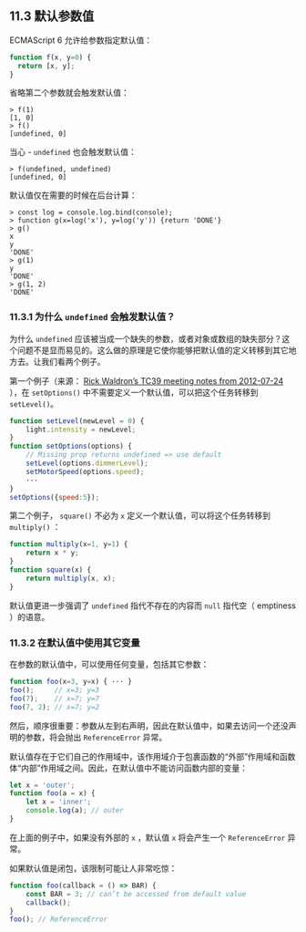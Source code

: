 ## 11.3 默认参数值

ECMAScript 6 允许给参数指定默认值：

```js
function f(x, y=0) {
  return [x, y];
}
```

省略第二个参数就会触发默认值：

```
> f(1)
[1, 0]
> f()
[undefined, 0]
```

当心 - `undefined` 也会触发默认值：

```
> f(undefined, undefined)
[undefined, 0]
```

默认值仅在需要的时候在后台计算：

```
> const log = console.log.bind(console);
> function g(x=log('x'), y=log('y')) {return 'DONE'}
> g()
x
y
'DONE'
> g(1)
y
'DONE'
> g(1, 2)
'DONE'
```

### 11.3.1 为什么 `undefined` 会触发默认值？

为什么 `undefined` 应该被当成一个缺失的参数，或者对象或数组的缺失部分？这个问题不是显而易见的。这么做的原理是它使你能够把默认值的定义转移到其它地方去。让我们看两个例子。

第一个例子（来源： [Rick Waldron’s TC39 meeting notes from 2012-07-24](https://github.com/rwaldron/tc39-notes/blob/master/es6/2012-07/july-24.md#413-destructuring-issues) ），在 `setOptions()` 中不需要定义一个默认值，可以把这个任务转移到 `setLevel()`。

```js
function setLevel(newLevel = 0) {
    light.intensity = newLevel;
}
function setOptions(options) {
    // Missing prop returns undefined => use default
    setLevel(options.dimmerLevel);
    setMotorSpeed(options.speed);
    ···
}
setOptions({speed:5});
```

第二个例子， `square()` 不必为 `x` 定义一个默认值，可以将这个任务转移到 `multiply()` ：

```js
function multiply(x=1, y=1) {
    return x * y;
}
function square(x) {
    return multiply(x, x);
}
```

默认值更进一步强调了 `undefined` 指代不存在的内容而 `null` 指代空（ emptiness ）的语意。

### 11.3.2 在默认值中使用其它变量

在参数的默认值中，可以使用任何变量，包括其它参数：

```js
function foo(x=3, y=x) { ··· }
foo();     // x=3; y=3
foo(7);    // x=7; y=7
foo(7, 2); // x=7; y=2
```

然后，顺序很重要：参数从左到右声明，因此在默认值中，如果去访问一个还没声明的参数，将会抛出 `ReferenceError` 异常。

默认值存在于它们自己的作用域中，该作用域介于包裹函数的“外部”作用域和函数体“内部”作用域之间。因此，在默认值中不能访问函数内部的变量：

```js
let x = 'outer';
function foo(a = x) {
    let x = 'inner';
    console.log(a); // outer
}
```

在上面的例子中，如果没有外部的 `x` ，默认值 `x` 将会产生一个 `ReferenceError` 异常。

如果默认值是闭包，该限制可能让人非常吃惊：

```js
function foo(callback = () => BAR) {
    const BAR = 3; // can’t be accessed from default value
    callback();
}
foo(); // ReferenceError
```